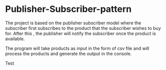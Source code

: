 # Publisher-Subscriber-pattern

The project is based on the publisher subscriber model where the subscriber first subscribes to the product that the subscriber wishes to buy for.
After this , the publisher will notify the subscriber once the product is available.

The program will take products as input in the form of csv file and will process the products and generate the output in the console.

Test
